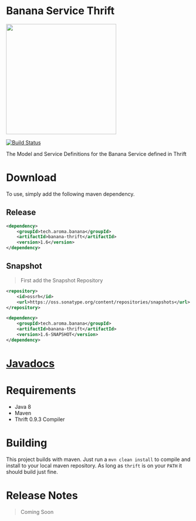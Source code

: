 Banana Service Thrift
==============================================

[<img src="https://raw.githubusercontent.com/RedRoma/banana/develop/Graphics/Logo.png" width="300">](https://github.com/RedRoma/banana)

<!--
[<p align="center"><img src="https://raw.githubusercontent.com/RedRoma/banana/develop/Graphics/Logo.png" width="300"></p>](https://github.com/RedRoma/banana)
-->

[![Build Status](http://jenkins.sirwellington.tech/job/Banana%20Thrift/badge/icon)](http://jenkins.sirwellington.tech/job/Banana%20Thrift/)

The Model and Service Definitions for the Banana Service defined in Thrift

# Download

To use, simply add the following maven dependency.

## Release
```xml
<dependency>
	<groupId>tech.aroma.banana</groupId>
	<artifactId>banana-thrift</artifactId>
	<version>1.6</version>
</dependency>
```

## Snapshot

>First add the Snapshot Repository
```xml
<repository>
	<id>ossrh</id>
    <url>https://oss.sonatype.org/content/repositories/snapshots</url>
</repository>
```

```xml
<dependency>
	<groupId>tech.aroma.banana</groupId>
	<artifactId>banana-thrift</artifactId>
	<version>1.6-SNAPSHOT</version>
</dependency>
```

# [Javadocs](http://www.javadoc.io/doc/tech.aroma.banana/banana-thrift/)

# Requirements

+ Java 8
+ Maven
+ Thrift 0.9.3 Compiler

# Building
This project builds with maven. Just run a `mvn clean install` to compile and install to your local maven repository. As long as `thrift` is on your `PATH` it should build just fine.

# Release Notes

> Coming Soon
